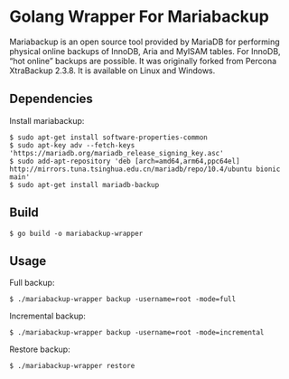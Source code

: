# Golang Wrapper For Mariabackup

Mariabackup is an open source tool provided by MariaDB for performing physical online backups of InnoDB, Aria and MyISAM tables. For InnoDB, “hot online” backups are possible. It was originally forked from Percona XtraBackup 2.3.8. It is available on Linux and Windows.

## Dependencies

Install mariabackup:
```
$ sudo apt-get install software-properties-common
$ sudo apt-key adv --fetch-keys 'https://mariadb.org/mariadb_release_signing_key.asc'
$ sudo add-apt-repository 'deb [arch=amd64,arm64,ppc64el] http://mirrors.tuna.tsinghua.edu.cn/mariadb/repo/10.4/ubuntu bionic main'
$ sudo apt-get install mariadb-backup
```

## Build

```
$ go build -o mariabackup-wrapper
```

## Usage

Full backup:
```
$ ./mariabackup-wrapper backup -username=root -mode=full 
```

Incremental backup:
```
$ ./mariabackup-wrapper backup -username=root -mode=incremental
```

Restore backup:
```
$ ./mariabackup-wrapper restore
```
